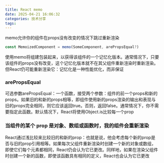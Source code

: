 ```yaml
---
title: React memo
date: 2025-04-21 16:06:32
categories: 技术分享
tags:
---
```


memo允许你的组件在props没有改变的情况下跳过重新渲染

```js
const MemoizedComponent = memo(SomeComponent, arePropsEqual?)
```

使用memo将组建包装起来，以获得该组件的一个记忆化版本。通常情况下，只要该组件的props没有改变，这个记忆化版本就不在其父组件重新渲染时重新渲染。但React仍可能重新渲染它：记忆化是一种性能优化，而非保证

### arePropsEqual

可选参数arePropsEqual：一个函数，接受两个参数：组件的前一个props和新的props。如果旧的和新的props相等，即组件使用新的props渲染的输出和表现与旧的props完全相同，则它应该返回true。否则，返回false。通常情况下，你不需要指定此函数。默认情况下，React将使用Object.is比较每一个prop

### 当组件的某个 prop 是对象、数组或函数时，我的组件会重新渲染

React通过浅比较来比较旧的和新的prop：也就是说，他会考虑每个新的prop是否与旧的prop引用相等。如果每次父组件重新渲染时创建一个新的对象或数组，即使它们每个元素都相同，React仍会认为它已更改。同样地，如果在渲染父组件时创建一个新的函数，即使该函数具有相同的定义，React也会认为它已更改
